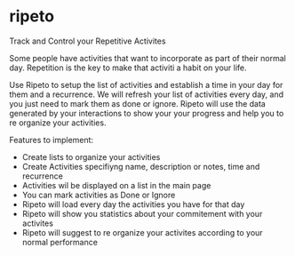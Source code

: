 # ripeto
Track and Control your Repetitive Activites

Some people have activities that want to incorporate as part of their normal day. 
Repetition is the key to make that activiti a habit on your life.

Use Ripeto to setup the list of activities and establish a time in your day for them and a recurrence. We will refresh your list of activities every day, and you just need to mark them as done or ignore.
Ripeto will use the data generated by your interactions to show your your progress and help you to re organize your activities.

Features to implement:
- Create lists to organize your activities
- Create Activities specifiyng name, description or notes, time and recurrence
- Activities wil be displayed on a list in the main page
- You can mark activities as Done or Ignore
- Ripeto will load every day the activities you have for that day
- Ripeto will show you statistics about your commitement with your activites
- Ripeto will suggest to re organize your activites according to your normal performance

